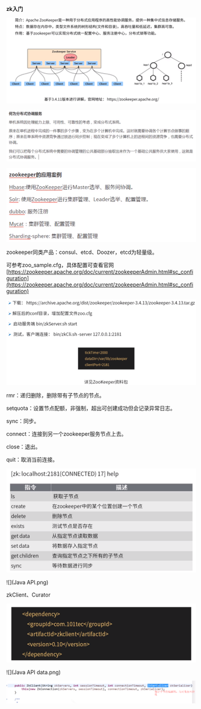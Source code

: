 **zk入门**



![](什么是zookeeper.png)



![](分布式协调服务.png)



![](应用案例.png)



zookeeper同类产品：consul、etcd、Doozer，etcd为轻量级。

可参考zoo_sample.cfg，具体配置可查看官网[https://zookeeper.apache.org/doc/current/zookeeperAdmin.html#sc_configuration](https://zookeeper.apache.org/doc/current/zookeeperAdmin.html#sc_configuration)

![](单机版安装.png)



rmr：递归删除，删除带有子节点的节点。

setquota：设置节点配额，非强制，超出可创建成功但会记录异常日志。

sync：同步。

connect：连接到另一个zookeeper服务节点上去。

close：退出。

quit：取消当前连接。

![](CLI-操作指令.png)



![](Java API.png)



zkClient、Curator

![](第三方客户端.png)



![](Java API data.png)



![](第三方客户端data.png)

